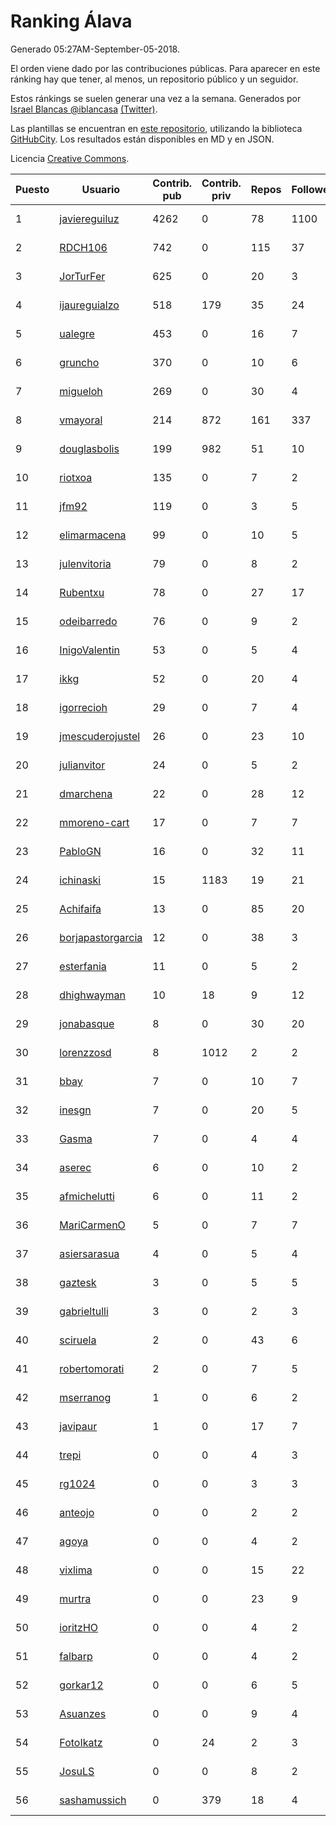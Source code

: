 # Ranking Álava

Generado 05:27AM-September-05-2018.

El orden viene dado por las contribuciones públicas. Para aparecer en este ránking hay que tener, al menos, un repositorio público y un seguidor.

Estos ránkings se suelen generar una vez a la semana. Generados por [Israel Blancas @iblancasa](https://github.com/iblancasa/) [(Twitter)](https://twitter.com/iblancasa).

Las plantillas se encuentran en [este repositorio](https://github.com/iblancasa/GH-Spanish-Ranking), utilizando la biblioteca [GitHubCity](https://github.com/iblancasa/GitHubCity). Los resultados están disponibles en MD y en JSON.

Licencia [Creative Commons](https://creativecommons.org/licenses/by/4.0/).

| Puesto   |  Usuario  | Contrib. pub | Contrib. priv |Repos| Followers | Desde |  Avatar  |
|----------|-----------|--------------|---------------|-----|-----------|-------|----------|
|1|[javiereguiluz](https://github.com/javiereguiluz)|4262|0|78|1100|2009-04-13|![javiereguiluz]()|
|2|[RDCH106](https://github.com/RDCH106)|742|0|115|37|2012-02-28|![RDCH106]()|
|3|[JorTurFer](https://github.com/JorTurFer)|625|0|20|3|2018-02-27|![JorTurFer]()|
|4|[ijaureguialzo](https://github.com/ijaureguialzo)|518|179|35|24|2014-02-21|![ijaureguialzo]()|
|5|[ualegre](https://github.com/ualegre)|453|0|16|7|2016-04-04|![ualegre]()|
|6|[gruncho](https://github.com/gruncho)|370|0|10|6|2010-08-08|![gruncho]()|
|7|[migueloh](https://github.com/migueloh)|269|0|30|4|2017-03-24|![migueloh]()|
|8|[vmayoral](https://github.com/vmayoral)|214|872|161|337|2012-01-24|![vmayoral]()|
|9|[douglasbolis](https://github.com/douglasbolis)|199|982|51|10|2014-12-05|![douglasbolis]()|
|10|[riotxoa](https://github.com/riotxoa)|135|0|7|2|2015-09-01|![riotxoa]()|
|11|[jfm92](https://github.com/jfm92)|119|0|3|5|2015-08-03|![jfm92]()|
|12|[elimarmacena](https://github.com/elimarmacena)|99|0|10|5|2016-07-11|![elimarmacena]()|
|13|[julenvitoria](https://github.com/julenvitoria)|79|0|8|2|2018-02-01|![julenvitoria]()|
|14|[Rubentxu](https://github.com/Rubentxu)|78|0|27|17|2011-02-07|![Rubentxu]()|
|15|[odeibarredo](https://github.com/odeibarredo)|76|0|9|2|2017-04-27|![odeibarredo]()|
|16|[InigoValentin](https://github.com/InigoValentin)|53|0|5|4|2013-09-30|![InigoValentin]()|
|17|[ikkg](https://github.com/ikkg)|52|0|20|4|2015-01-24|![ikkg]()|
|18|[igorrecioh](https://github.com/igorrecioh)|29|0|7|4|2015-10-06|![igorrecioh]()|
|19|[jmescuderojustel](https://github.com/jmescuderojustel)|26|0|23|10|2013-06-20|![jmescuderojustel]()|
|20|[julianvitor](https://github.com/julianvitor)|24|0|5|2|2016-10-16|![julianvitor]()|
|21|[dmarchena](https://github.com/dmarchena)|22|0|28|12|2013-02-18|![dmarchena]()|
|22|[mmoreno-cart](https://github.com/mmoreno-cart)|17|0|7|7|2014-02-04|![mmoreno-cart]()|
|23|[PabloGN](https://github.com/PabloGN)|16|0|32|11|2014-02-04|![PabloGN]()|
|24|[ichinaski](https://github.com/ichinaski)|15|1183|19|21|2012-05-19|![ichinaski]()|
|25|[Achifaifa](https://github.com/Achifaifa)|13|0|85|20|2013-11-18|![Achifaifa]()|
|26|[borjapastorgarcia](https://github.com/borjapastorgarcia)|12|0|38|3|2015-10-06|![borjapastorgarcia]()|
|27|[esterfania](https://github.com/esterfania)|11|0|5|2|2018-01-07|![esterfania]()|
|28|[dhighwayman](https://github.com/dhighwayman)|10|18|9|12|2009-04-10|![dhighwayman]()|
|29|[jonabasque](https://github.com/jonabasque)|8|0|30|20|2012-05-05|![jonabasque]()|
|30|[lorenzzosd](https://github.com/lorenzzosd)|8|1012|2|2|2015-10-20|![lorenzzosd]()|
|31|[bbay](https://github.com/bbay)|7|0|10|7|2013-06-20|![bbay]()|
|32|[inesgn](https://github.com/inesgn)|7|0|20|5|2014-04-26|![inesgn]()|
|33|[Gasma](https://github.com/Gasma)|7|0|4|4|2014-09-10|![Gasma]()|
|34|[aserec](https://github.com/aserec)|6|0|10|2|2014-02-13|![aserec]()|
|35|[afmichelutti](https://github.com/afmichelutti)|6|0|11|2|2017-05-29|![afmichelutti]()|
|36|[MariCarmenO](https://github.com/MariCarmenO)|5|0|7|7|2016-02-11|![MariCarmenO]()|
|37|[asiersarasua](https://github.com/asiersarasua)|4|0|5|4|2013-01-06|![asiersarasua]()|
|38|[gaztesk](https://github.com/gaztesk)|3|0|5|5|2012-11-20|![gaztesk]()|
|39|[gabrieltulli](https://github.com/gabrieltulli)|3|0|2|3|2012-06-13|![gabrieltulli]()|
|40|[sciruela](https://github.com/sciruela)|2|0|43|6|2011-03-23|![sciruela]()|
|41|[robertomorati](https://github.com/robertomorati)|2|0|7|5|2013-02-02|![robertomorati]()|
|42|[mserranog](https://github.com/mserranog)|1|0|6|2|2012-04-17|![mserranog]()|
|43|[javipaur](https://github.com/javipaur)|1|0|17|7|2013-02-06|![javipaur]()|
|44|[trepi](https://github.com/trepi)|0|0|4|3|2011-04-27|![trepi]()|
|45|[rg1024](https://github.com/rg1024)|0|0|3|3|2010-05-02|![rg1024]()|
|46|[anteojo](https://github.com/anteojo)|0|0|2|2|2009-04-06|![anteojo]()|
|47|[agoya](https://github.com/agoya)|0|0|4|2|2012-02-03|![agoya]()|
|48|[vixlima](https://github.com/vixlima)|0|0|15|22|2009-08-08|![vixlima]()|
|49|[murtra](https://github.com/murtra)|0|0|23|9|2012-06-05|![murtra]()|
|50|[ioritzHO](https://github.com/ioritzHO)|0|0|4|2|2012-08-19|![ioritzHO]()|
|51|[falbarp](https://github.com/falbarp)|0|0|4|2|2013-05-27|![falbarp]()|
|52|[gorkar12](https://github.com/gorkar12)|0|0|6|5|2013-09-25|![gorkar12]()|
|53|[Asuanzes](https://github.com/Asuanzes)|0|0|9|4|2013-05-12|![Asuanzes]()|
|54|[FotoIkatz](https://github.com/FotoIkatz)|0|24|2|3|2015-11-19|![FotoIkatz]()|
|55|[JosuLS](https://github.com/JosuLS)|0|0|8|2|2015-03-31|![JosuLS]()|
|56|[sashamussich](https://github.com/sashamussich)|0|379|18|4|2015-10-21|![sashamussich]()|
